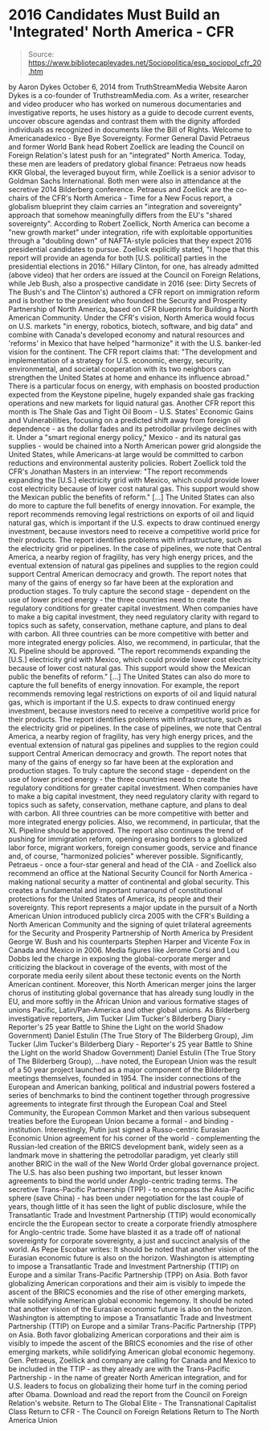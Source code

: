 # 2016 Candidates Must Build an 'Integrated' North America - CFR

> Source: https://www.bibliotecapleyades.net/Sociopolitica/esp_sociopol_cfr_20.htm

by Aaron Dykes October 6, 2014
from TruthStreamMedia Website
Aaron Dykes is a co-founder of TruthstreamMedia.com.
As a writer, researcher and video producer who has worked on numerous documentaries and investigative reports, he uses history as a guide to decode current events, uncover obscure agendas and contrast them with the dignity afforded individuals as recognized in documents
like the Bill of Rights.
Welcome to Americanadexico - Bye Bye Sovereignty.
Former General David Petraeus and former World Bank head Robert Zoellick are leading the Council on Foreign Relation's latest push for an "integrated" North America.
Today, these men are leaders of predatory global finance: Petraeus now heads KKR Global, the leveraged buyout firm, while Zoellick is a senior advisor to Goldman Sachs International.
Both men were also in attendance at the secretive 2014 Bilderberg conference.
Petraeus and Zoellick are the co-chairs of the CFR's North America - Time for a New Focus report, a globalism blueprint they claim carries an "integration and sovereignty" approach that somehow meaningfully differs from the EU's "shared sovereignty".
According to Robert Zoellick, North America can become a "new growth market" under integration, rife with exploitable opportunities through a "doubling down" of NAFTA-style policies that they expect 2016 presidential candidates to pursue.
Zoellick explicitly stated,
"I hope that this report will provide an agenda for both [U.S. political] parties in the presidential elections in 2016."
Hillary Clinton, for one, has already admitted (above video) that her orders are issued at the Council on Foreign Relations, while Jeb Bush, also a prospective candidate in 2016 (see: Dirty Secrets of The Bush's and The Clinton's) authored a CFR report on immigration reform and is brother to the president who founded the Security and Prosperity Partnership of North America, based on CFR blueprints for Building a North American Community.
Under the CFR's vision, North America would focus on U.S. markets "in energy, robotics, biotech, software, and big data" and combine with Canada's developed economy and natural resources and 'reforms' in Mexico that have helped "harmonize" it with the U.S. banker-led vision for the continent.
The CFR report claims that:
"The development and implementation of a strategy for U.S. economic, energy, security, environmental, and societal cooperation with its two neighbors can strengthen the United States at home and enhance its influence abroad."
There is a particular focus on energy, with emphasis on boosted production expected from the Keystone pipeline, hugely expanded shale gas fracking operations and new markets for liquid natural gas.
Another CFR report this month is The Shale Gas and Tight Oil Boom - U.S. States' Economic Gains and Vulnerabilities, focusing on a predicted shift away from foreign oil dependence - as the dollar fades and its petrodollar privilege declines with it.
Under a "smart regional energy policy," Mexico - and its natural gas supplies - would be chained into a North American power grid alongside the United States, while Americans-at large would be committed to carbon reductions and environmental austerity policies.
Robert Zoellick told the CFR's Jonathan Masters in an interview:
"The report recommends expanding the [U.S.] electricity grid with Mexico, which could provide lower cost electricity because of lower cost natural gas. This support would show the Mexican public the benefits of reform." [...] The United States can also do more to capture the full benefits of energy innovation. For example, the report recommends removing legal restrictions on exports of oil and liquid natural gas, which is important if the U.S. expects to draw continued energy investment, because investors need to receive a competitive world price for their products. The report identifies problems with infrastructure, such as the electricity grid or pipelines. In the case of pipelines, we note that Central America, a nearby region of fragility, has very high energy prices, and the eventual extension of natural gas pipelines and supplies to the region could support Central American democracy and growth. The report notes that many of the gains of energy so far have been at the exploration and production stages. To truly capture the second stage - dependent on the use of lower priced energy - the three countries need to create the regulatory conditions for greater capital investment. When companies have to make a big capital investment, they need regulatory clarity with regard to topics such as safety, conservation, methane capture, and plans to deal with carbon. All three countries can be more competitive with better and more integrated energy policies. Also, we recommend, in particular, that the XL Pipeline should be approved.
"The report recommends expanding the [U.S.] electricity grid with Mexico, which could provide lower cost electricity because of lower cost natural gas. This support would show the Mexican public the benefits of reform."
[...] The United States can also do more to capture the full benefits of energy innovation.
For example, the report recommends removing legal restrictions on exports of oil and liquid natural gas, which is important if the U.S. expects to draw continued energy investment, because investors need to receive a competitive world price for their products.
The report identifies problems with infrastructure, such as the electricity grid or pipelines. In the case of pipelines, we note that Central America, a nearby region of fragility, has very high energy prices, and the eventual extension of natural gas pipelines and supplies to the region could support Central American democracy and growth.
The report notes that many of the gains of energy so far have been at the exploration and production stages.
To truly capture the second stage - dependent on the use of lower priced energy - the three countries need to create the regulatory conditions for greater capital investment. When companies have to make a big capital investment, they need regulatory clarity with regard to topics such as safety, conservation, methane capture, and plans to deal with carbon.
All three countries can be more competitive with better and more integrated energy policies. Also, we recommend, in particular, that the XL Pipeline should be approved.
The report also continues the trend of pushing for immigration reform, opening erasing borders to a globalized labor force, migrant workers, foreign consumer goods, service and finance and, of course, "harmonized policies" wherever possible.
Significantly, Petraeus - once a four-star general and head of the CIA - and Zoellick also recommend an office at the National Security Council for North America - making national security a matter of continental and global security.
This creates a fundamental and important runaround of constitutional protections for the United States of America, its people and their sovereignty.
This report represents a major update in the pursuit of a North American Union introduced publicly circa 2005 with the CFR's Building a North American Community and the signing of quiet trilateral agreements for the Security and Prosperity Partnership of North America by President George W. Bush and his counterparts Stephen Harper and Vicente Fox in Canada and Mexico in 2006.
Media figures like Jerome Corsi and Lou Dobbs led the charge in exposing the global-corporate merger and criticizing the blackout in coverage of the events, with most of the corporate media eerily silent about these tectonic events on the North American continent.
Moreover, this North American merger joins the larger chorus of instituting global governance that has already sung loudly in the EU, and more softly in the African Union and various formative stages of unions Pacific, Latin/Pan-America and other global unions.
As Bilderberg investigative reporters,
Jim Tucker (Jim Tucker's Bilderberg Diary - Reporter's 25 year Battle to Shine the Light on the world Shadow Government) Daniel Estulin (The True Story of The Bilderberg Group),
Jim Tucker (Jim Tucker's Bilderberg Diary - Reporter's 25 year Battle to Shine the Light on the world Shadow Government)
Daniel Estulin (The True Story of The Bilderberg Group),
...have noted, the European Union was the result of a 50 year project launched as a major component of the Bilderberg meetings themselves, founded in 1954.
The insider connections of the European and American banking, political and industrial powers fostered a series of benchmarks to bind the continent together through progressive agreements to integrate first through the European Coal and Steel Community, the European Common Market and then various subsequent treaties before the European Union became a formal - and binding - institution.
Interestingly, Putin just signed a Russo-centric Eurasian Economic Union agreement for his corner of the world - complementing the Russian-led creation of the BRICS development bank, widely seen as a landmark move in shattering the petrodollar paradigm, yet clearly still another BRIC in the wall of the New World Order global governance project.
The U.S. has also been pushing two important, but lesser known agreements to bind the world under Anglo-centric trading terms.
The secretive Trans-Pacific Partnership (TPP) - to encompass the Asia-Pacific sphere (save China) - has been under negotiation for the last couple of years, though little of it has seen the light of public disclosure, while the Transatlantic Trade and Investment Partnership (TTIP) would economically encircle the the European sector to create a corporate friendly atmosphere for Anglo-centric trade.
Some have blasted it as a trade off of national sovereignty for corporate sovereignty, a just and succinct analysis of the world.
As Pepe Escobar writes:
It should be noted that another vision of the Eurasian economic future is also on the horizon. Washington is attempting to impose a Transatlantic Trade and Investment Partnership (TTIP) on Europe and a similar Trans-Pacific Partnership (TPP) on Asia. Both favor globalizing American corporations and their aim is visibly to impede the ascent of the BRICS economies and the rise of other emerging markets, while solidifying American global economic hegemony.
It should be noted that another vision of the Eurasian economic future is also on the horizon. Washington is attempting to impose a Transatlantic Trade and Investment Partnership (TTIP) on Europe and a similar Trans-Pacific Partnership (TPP) on Asia.
Both favor globalizing American corporations and their aim is visibly to impede the ascent of the BRICS economies and the rise of other emerging markets, while solidifying American global economic hegemony.
Gen. Petraeus, Zoellick and company are calling for Canada and Mexico to be included in the TTIP - as they already are with the Trans-Pacific Partnership - in the name of greater North American integration, and for U.S. leaders to focus on globalizing their home turf in the coming period after Obama.
Download and read the report from the Council on Foreign Relation's website.
Return to The Global Elite - The Transnational Capitalist Class
Return to CFR - The Council on Foreign Relations
Return to The North America Union
